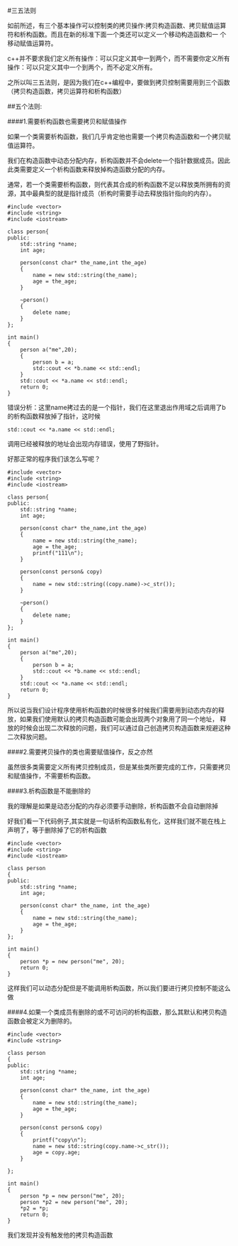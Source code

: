 #三五法则


如前所述，有三个基本操作可以控制类的拷贝操作:拷贝构造函数、拷贝赋值运算符和析构函数。而且在新的标准下面一个类还可以定义一个移动构造函数和一
个移动赋值运算符。

c++并不要求我们定义所有操作：可以只定义其中一到两个，而不需要你定义所有操作：可以只定义其中一个到两个，而不必定义所有。

之所以叫三五法则，是因为我们在c++编程中，要做到拷贝控制需要用到三个函数（拷贝构造函数，拷贝运算符和析构函数）

##五个法则:

####1.需要析构函数也需要拷贝和赋值操作

如果一个类需要析构函数，我们几乎肯定他也需要一个拷贝构造函数和一个拷贝赋值运算符。

我们在构造函数中动态分配内存，析构函数并不会delete一个指针数据成员。因此此类需要定义一个析构函数来释放掉构造函数分配的内存。

通常，若一个类需要析构函数，则代表其合成的析构函数不足以释放类所拥有的资源，其中最典型的就是指针成员（析构时需要手动去释放指针指向的内存）。

```
#include <vector>
#include <string>
#include <iostream>

class person{
public:
    std::string *name;
    int age;

    person(const char* the_name,int the_age)
    {
        name = new std::string(the_name);
        age = the_age;
    }

    ~person()
    {
        delete name;
    }
};

int main()
{
    person a("me",20);
    {
        person b = a;
        std::cout << *b.name << std::endl;
    }
    std::cout << *a.name << std::endl;
    return 0;
}
```

错误分析：这里name拷过去的是一个指针，我们在这里退出作用域之后调用了b的析构函数释放掉了指针，这时候
```
std::cout << *a.name << std::endl;
```
调用已经被释放的地址会出现内存错误，使用了野指针。

好那正常的程序我们该怎么写呢？
```
#include <vector>
#include <string>
#include <iostream>

class person{
public:
    std::string *name;
    int age;

    person(const char* the_name,int the_age)
    {
        name = new std::string(the_name);
        age = the_age;
        printf("111\n");
    }

    person(const person& copy)
    {
        name = new std::string((copy.name)->c_str());
    }

    ~person()
    {
        delete name;
    }
};

int main()
{
    person a("me",20);
    {
        person b = a;
        std::cout << *b.name << std::endl;
    }
    std::cout << *a.name << std::endl;
    return 0;
}
```

所以说当我们设计程序使用析构函数的时候很多时候我们需要用到动态内存的释放，如果我们使用默认的拷贝构造函数可能会出现两个对象用了同一个地址，
释放的时候会出现二次释放的问题，我们可以通过自己创造拷贝构造函数来规避这种二次释放问题。

####2.需要拷贝操作的类也需要赋值操作，反之亦然

虽然很多类需要定义所有拷贝控制成员，但是某些类所要完成的工作，只需要拷贝和赋值操作，不需要析构函数。

####3.析构函数是不能删除的

我的理解是如果是动态分配的内存必须要手动删除，析构函数不会自动删除掉

好我们看一下代码例子,其实就是一句话析构函数私有化，这样我们就不能在栈上声明了，等于删除掉了它的析构函数

```
#include <vector>
#include <string>
#include <iostream>

class person
{
public:
    std::string *name;
    int age;

    person(const char* the_name, int the_age)
    {
        name = new std::string(the_name);
        age = the_age;
    }
};

int main()
{
    person *p = new person("me", 20);
    return 0;
}
```

这样我们可以动态分配但是不能调用析构函数，所以我们要进行拷贝控制不能这么做

####4.如果一个类成员有删除的或不可访问的析构函数，那么其默认和拷贝构造函数会被定义为删除的。

```
#include <vector>
#include <string>

class person
{
public:
    std::string *name;
    int age;

    person(const char* the_name, int the_age)
    {
        name = new std::string(the_name);
        age = the_age;
    }

    person(const person& copy)
    {
        printf("copy\n");
        name = new std::string(copy.name->c_str());
        age = copy.age;
    }

};

int main()
{
    person *p = new person("me", 20);
    person *p2 = new person("me", 20);
    *p2 = *p;
    return 0;
}
```

我们发现并没有触发他的拷贝构造函数


